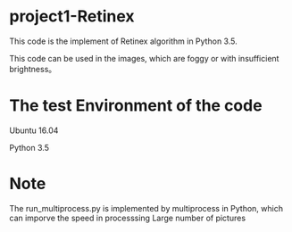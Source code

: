 # project1-Retinex
This code is the implement of Retinex algorithm in Python 3.5.

This code can be used in the images, which are foggy or with insufficient brightness。

# The test Environment of the code
Ubuntu 16.04


Python 3.5

# Note
The run_multiprocess.py is implemented by multiprocess in Python, which can imporve the speed in processsing Large number of pictures

